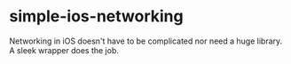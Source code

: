# simple-ios-networking
Networking in iOS doesn't have to be complicated nor need a huge library. A sleek wrapper does the job.
